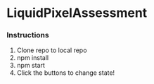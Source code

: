# LiquidPixelAssessment

### Instructions
1. Clone repo to local repo
2. npm install
3. npm start
4. Click the buttons to change state!

